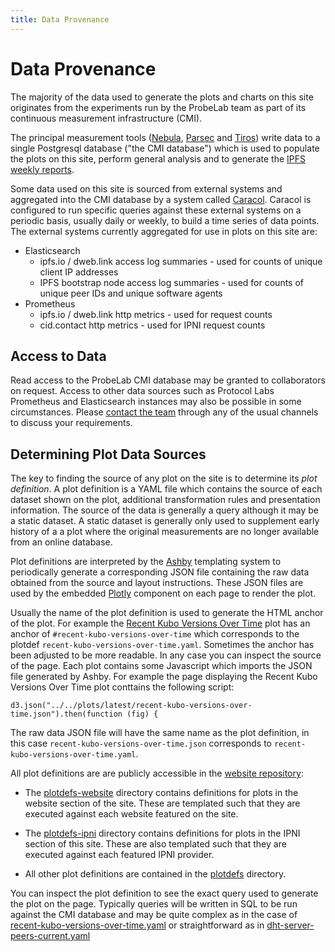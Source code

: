 ```yaml
---
title: Data Provenance
---
```

# Data Provenance

The majority of the data used to generate the plots and charts on this site originates from the experiments run by 
the ProbeLab team as part of its continuous measurement infrastructure (CMI).

The principal measurement tools ([Nebula](/tools/nebula), [Parsec](/tools/parsec) and [Tiros](/tools/tiros)) write 
data to a single Postgresql database ("the CMI database") which is used to populate the plots on this site, 
perform general analysis and to generate the [IPFS weekly reports](https://github.com/protocol/network-measurements/tree/master/reports).

Some data used on this site is sourced from external systems and aggregated into the CMI database by a system called [Caracol](https://github.com/plprobelab/caracol). Caracol is configured to run specific queries against these external systems on a periodic basis, usually daily or weekly, to build
a time series of data points. The external systems currently aggregated for use in plots on this site are:

 - Elasticsearch
   - ipfs.io / dweb.link access log summaries - used for counts of unique client IP addresses 
   - IPFS bootstrap node access log summaries - used for counts of unique peer IDs and unique software agents
 - Prometheus
   - ipfs.io / dweb.link http metrics - used for request counts
   - cid.contact  http metrics - used for IPNI request counts

## Access to Data

Read access to the ProbeLab CMI database may be granted to collaborators on request. Access to other data sources such as
Protocol Labs Prometheus and Elasticsearch instances may also be possible in some circumstances. Please 
[contact the team](/about#contact) through any of the usual channels to discuss your requirements. 

## Determining Plot Data Sources

The key to finding the source of any plot on the site is to determine its _plot definition_. A plot definition is a 
YAML file which contains the source of each dataset shown on the plot, additional transformation rules and presentation information.
The source of the data is generally a query although it may be a static dataset. A static dataset is generally only used to supplement early history of a
a plot where the original measurements are no longer available from an online database. 

Plot definitions are interpreted by the [Ashby](https://github.com/plprobelab/ashby) templating system to periodically generate a corresponding JSON file containing the raw data obtained from the source and layout instructions. These JSON files are used by the embedded [Plotly](https://plotly.com/) component on each page to render the plot. 

Usually the name of the plot definition is used to generate the HTML anchor of the plot. For example the [Recent Kubo Versions Over Time](/ipfsdht/#recent-kubo-versions-over-time) plot has an anchor of `#recent-kubo-versions-over-time` which corresponds to the plotdef `recent-kubo-versions-over-time.yaml`. Sometimes the anchor has been adjusted to be more readable. In any case you can inspect the source of the page. Each plot contains some Javascript which imports the JSON file generated by Ashby. For example the page displaying the Recent Kubo Versions Over Time plot conttains the following script:

```
d3.json("../../plots/latest/recent-kubo-versions-over-time.json").then(function (fig) {
```

The raw data JSON file will have the same name as the plot definition, in this case `recent-kubo-versions-over-time.json` corresponds to `recent-kubo-versions-over-time.yaml`.

All plot definitions are are publicly accessible in the [website repository](https://github.com/plprobelab/website/tree/main/config):

 - The [plotdefs-website](https://github.com/plprobelab/website/tree/main/config/plotdefs-website) directory contains definitions for plots in the website section of the site. These are templated such that they are executed against each website featured on the site. 

 - The [plotdefs-ipni](https://github.com/plprobelab/website/tree/main/config/plotdefs-ipni) directory contains definitions for plots in the IPNI section of this site. These are also templated such that they are executed against each featured IPNI provider. 

 - All other plot definitions are contained in the [plotdefs](https://github.com/plprobelab/website/tree/main/config/plotdefs) directory.

You can inspect the plot definition to see the exact query used to generate the plot on the page. Typically queries will be written in SQL to be
run against the CMI database and may be quite complex as in the case of [recent-kubo-versions-over-time.yaml](https://github.com/plprobelab/website/blob/main/config/plotdefs/recent-kubo-versions-over-time.yaml) or straightforward as in [dht-server-peers-current.yaml](https://github.com/plprobelab/website/blob/main/config/plotdefs/dht-server-peers-current.yaml)




